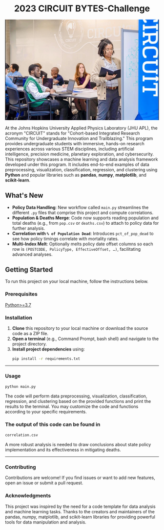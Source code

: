 <h1 style="text-align: center; justify-content: center;">         2023 CIRCUIT BYTES-Challenge    </h1>

<img src="circuit.jpg">

   ​At the Johns Hopkins University Applied Physics Laboratory (JHU APL), the acronym "CIRCUIT" stands for "Cohort-based Integrated Research Community for Undergraduate Innovation and Trailblazing." This program provides undergraduate students with immersive, hands-on research experiences across various STEM disciplines, including artificial intelligence, precision medicine, planetary exploration, and cybersecurity. 
This repository showcases a machine learning and data analysis framework developed under this program. It includes end-to-end examples of data preprocessing, visualization, classification, regression, and clustering using **Python** and popular libraries such as **pandas**, **numpy**, **matplotlib**, and **scikit-learn**.
<br>

## What's New

- **Policy Data Handling**: New workflow called `main.py` streamlines the different `.py` files that comprise this project and compute correlations.
- **Population & Deaths Merge**: Code now supports reading population and total deaths (e.g., from `pop.csv` or `deaths.csv`) to attach to policy data for further analysis.
- **Correlation with `% of Population Dead`**: Introduces `pct_of_pop_dead` to see how policy timings correlate with mortality rates.
- **Multi-Index Melt**: Optionally melts policy date offset columns so each row is `(POSTCODE, PolicyType, EffectiveOffset, …)`, facilitating advanced analyses.


## Getting Started

To run this project on your local machine, follow the instructions below.

### Prerequisites
<a href="https://www.python.org/downloads/" target="_blank">Python>=3.7</a> 

### Installation

1. **Clone** this repository to your local machine or download the source code as a ZIP file.
2. **Open a terminal** (e.g., Command Prompt, bash shell) and navigate to the project directory.
3. **Install project dependencies** using:
   ```bash
   pip install -r requirements.txt
   ```
---

### Usage
  ```bash
python main.py
```

The code will perform data preprocessing, visualization, classification, regression, and clustering based on the provided functions and print the results to the terminal. You may customize the code and functions according to your specific requirements.

### The output of this code can be found in 
```bash
correlation.csv
```
A more robust analysis is needed to draw conclusions about state policy implementation and its effectiveness in mitigating deaths.
<hr>

### Contributing
Contributions are welcome! If you find issues or want to add new features, open an issue or submit a pull request.

### Acknowledgments
This project was inspired by the need for a code template for data analysis and machine learning tasks.
Thanks to the creators and maintainers of the pandas, numpy, matplotlib, and scikit-learn libraries for providing powerful tools for data manipulation and analysis.
